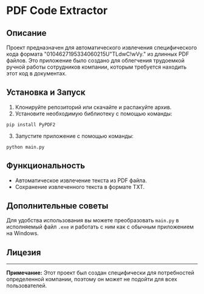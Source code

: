 
# PDF Code Extractor

## Описание
Проект предназначен для автоматического извлечения специфического кода формата "0104627195334060215U"TLdwC!wVy." из длинных PDF файлов. Это приложение было создано для облегчения трудоемкой ручной работы сотрудников компании, которым требуется находить этот код в документах. 

## Установка и Запуск
1. Клонируйте репозиторий или скачайте и распакуйте архив.
2. Установите необходимую библиотеку с помощью команды:
```
pip install PyPDF2
```
3. Запустите приложение с помощью команды:
```
python main.py
```

## Функциональность
- Автоматическое извлечение текста из PDF файла.
- Сохранение извлеченного текста в формате TXT.

## Дополнительные советы
Для удобства использования вы можете преобразовать `main.py` в исполняемый файл `.exe` и работать с ним как с обычным приложением на Windows.

## Лицезия

---

**Примечание:** Этот проект был создан специфически для потребностей определенной компании, поэтому он может не подойти для всех пользователей.
